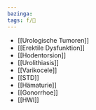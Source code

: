 ```yaml
---
bazinga: 
tags: f/🍆
---
```

- [[Urologische Tumoren]]
- [[Erektile Dysfunktion]]
- [[Hodentorsion]]
- [[Urolithiasis]]
- [[Varikocele]]
- [[STD]]
- [[Hämaturie]]
- [[Gonorrhoe]]
- [[HWI]]